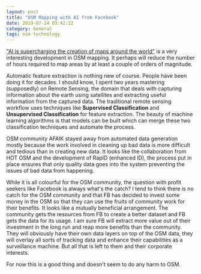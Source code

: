 ```yaml
---
layout: post
title: "OSM Mapping with AI from Facebook"
date: 2019-07-24 03:42:22
category: General
tags: osm technology
---
```

["AI is supercharging the creation of maps around the world"](https://tech.fb.com/ai-is-supercharging-the-creation-of-maps-around-the-world/) is a very interesting development in OSM mapping. It perhaps will reduce the number of hours required to map areas by at least a couple of orders of magnitude.

Automatic feature extraction is nothing new of course. People have been doing it for decades. I should know, I spent two years mastering (supposedly) on Remote Sensing, the domain that deals with capturing information about the earth using satellites and extracting useful information from the captured data. The traditional remote sensing workflow uses techniques like **Supervised Classification** and **Unsupervised Classification** for feature extraction. The beauty of machine learning algorithms is that models can be built which can merge these two classification techniques and automate the process.

OSM community AFAIK stayed away from automated data generation mostly because the work involved in cleaning up bad data is more difficult and tedious than in creating new data. It looks like the collaboration from HOT OSM and the development of RapID (enhanced ID), the process put in place ensures that only quality data goes into the system preventing the issues of bad data from happening.

While it is all colourful for the OSM community, the question with profit seekers like Facebook is always what's the catch? I tend to think there is no catch for the OSM community and that FB has decided to invest some money in the OSM so that they can use the fruits of community work for their benefits. It looks like a mutually beneficial arrangement. The community gets the resources from FB to create a better dataset and FB gets the data for its usage. I am sure FB will extract more value out of their investment in the long run and reap more benefits than the community. They will obviously have their own data layers on top of the OSM data, they will overlay all sorts of tracking data and enhance their capabilities as a surveillance machine. But all that is left to them and their corporate interests.

For now this is a good thing and doesn't seem to do any harm to OSM.
